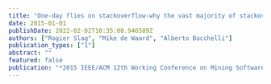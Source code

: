 ```yaml
---
title: "One-day flies on stackoverflow-why the vast majority of stackoverflow users only posts once"
date: 2015-01-01
publishDate: 2022-02-02T10:35:00.946589Z
authors: ["Rogier Slag", "Mike de Waard", "Alberto Bacchelli"]
publication_types: ["1"]
abstract: ""
featured: false
publication: "*2015 IEEE/ACM 12th Working Conference on Mining Software Repositories*"
---
```


